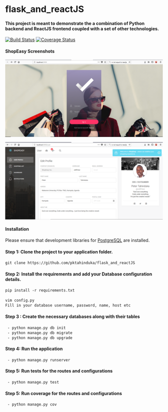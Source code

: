 # flask_and_reactJS
#### This project is meant to demonstrate the a combination of Python backend and ReactJS frontend coupled with a set of other technologies.
[![Build Status](https://travis-ci.org/pktahinduka/flask_and_reactJS.svg?branch=master)](https://travis-ci.org/pktahinduka/flask_and_reactJS)
[![Coverage Status](https://coveralls.io/repos/github/pktahinduka/shopeasy-flask-rest-api/badge.svg?branch=TravisCI-Test)](https://coveralls.io/github/pktahinduka/shopeasy-flask-rest-api?branch=TravisCI-Test)

#### ShopEasy Screenshots
![alt text](screenshots/login.PNG)

![alt text](screenshots/user.PNG)


#### Installation

Please ensure that development libraries for [PostgreSQL](http://techarena51.com/index.php/flask-sqlalchemy-postgresql-tutorial/) are installed.

#### Step 1: Clone the project to your application folder.

    git clone https://github.com/pktahinduka/flask_and_reactJS

#### Step 2: Install the requirements and add your Database configuration details.

    pip install -r requirements.txt

    vim config.py
    Fill in your database username, password, name, host etc

#### Step 3 : Create the necessary databases along with their tables

     - python manage.py db init
     - python manage.py db migrate
     - python manage.py db upgrade
     

#### Step 4: Run the application 
     
     - python manage.py runserver

#### Step 5: Run tests for the routes and configurations
    
     - python manage.py test

#### Step 5: Run coverage for the routes and configurations
    
     - python manage.py cov